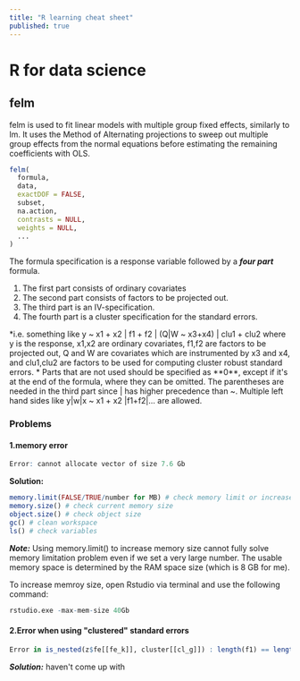 ```yaml
---
title: "R learning cheat sheet"
published: true
---
```



# R for data science
## felm
felm is used to fit linear models with multiple group fixed effects, similarly to lm. It uses the Method of Alternating projections to sweep out multiple group effects from the normal equations before estimating the remaining coefficients with OLS.
```R
felm(
  formula,
  data,
  exactDOF = FALSE,
  subset,
  na.action,
  contrasts = NULL,
  weights = NULL,
  ...
)
```
The formula specification is a response variable followed by a ***four part*** formula. 

<ol>
<li>The first part consists of ordinary covariates
<li>The second part consists of factors to be projected out. 
<li>The third part is an IV-specification. 
<li>The fourth part is a cluster specification for the standard errors. 
</ol>
*i.e. something like y ~ x1 + x2 | f1 + f2 | (Q|W ~ x3+x4) | clu1 + clu2 where y is the response, x1,x2 are ordinary covariates, f1,f2 are factors to be projected out, Q and W are covariates which are instrumented by x3 and x4, and clu1,clu2 are factors to be used for computing cluster robust standard errors. *
Parts that are not used should be specified as **0**, except if it's at the end of the formula, where they can be omitted. The parentheses are needed in the third part since | has higher precedence than ~. Multiple left hand sides like y|w|x ~ x1 + x2 |f1+f2|... are allowed.

### Problems
#### 1.memory error
```R
Error: cannot allocate vector of size 7.6 Gb
```
**Solution:**
```R
memory.limit(FALSE/TRUE/number for MB) # check memory limit or increase memory limit
memory.size() # check current memory size
object.size() # check object size
gc() # clean workspace
ls() # check variables
```
***Note:*** Using memory.limit() to increase memory size cannot fully solve memory limitation problem even if we set a very large number.
The usable memory space is determined by the RAM space size (which is 8 GB for me).

To increase memroy size, open Rstudio via terminal and use the following command:
```R
rstudio.exe -max-mem-size 40Gb
```

#### 2.Error when using "clustered" standard errors
```R
Error in is_nested(z$fe[[fe_k]], cluster[[cl_g]]) : length(f1) == length(f2) is not TRUE
```
***Solution:***
haven't come up with